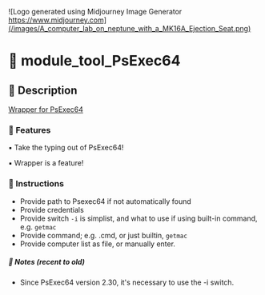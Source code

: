 ![Logo generated using Midjourney Image Generator https://www.midjourney.com](/images/A_computer_lab_on_neptune_with_a_MK16A_Ejection_Seat.png)

# :rocket: module_tool_PsExec64


## :page_with_curl: Description

[Wrapper for PsExec64](https://learn.microsoft.com/en-us/sysinternals/downloads/psexec)


### :scroll: Features

:black_small_square: Take the typing out of PsExec64!

:black_small_square: Wrapper is a feature!


### :green_book: Instructions

- Provide path to Psexec64 if not automatically found
- Provide credentials
- Provide switch `-i` is simplist, and what to use if using built-in command, e.g. `getmac`
- Provide command; e.g. <command>.cmd, or just builtin, `getmac`
- Provide computer list as file, or manually enter.


##### :notebook: Notes (recent to old)

- Since PsExec64 version 2.30, it's necessary to use the -i switch.
